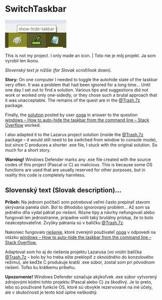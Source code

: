 # SwitchTaskbar

![Preview](show-hide-taskbar.png)

This is not my project. I only made an icon. | Toto nie je môj projekt. Ja som vyrobil len ikonu.

*Slovenský text je nižšie (for Slovak scroll/look down).* 

**Story:** On one computer I needed to toggle the autohide state of the taskbar very often. It was a problem that had been ignored for a long time… Until one day I set out to find a solution. Various tips and suggestions did not work or worked only one-sidedly, or they chose such a brutal approach that it was unacceptable. The remains of the quest are in the [@Trash.7z](https://github.com/raubirius/SwitchTaskbar/blob/main/%40Trash.7z) package.

Finally, the [solution](https://stackoverflow.com/a/31416792/2036423) posted by user [ooga](https://stackoverflow.com/users/3213868/ooga) in answer to the question [windows&nbsp;– How to auto-hide the taskbar from the command line&nbsp;– Stack Overflow](https://stackoverflow.com/questions/31416438/how-to-auto-hide-the-taskbar-from-the-command-line) worked.

I also adapted it to the Lazarus project solution (inside the [@Trash.7z](https://github.com/raubirius/SwitchTaskbar/blob/main/%40Trash.7z) package&nbsp;– it would still need to be switched from window to console mode), but since C produces a shorter .exe file, I stuck with the original solution. So much for a short story.

**Warning!** Windows Defender marks any .exe file created with the source codes of this project (Pascal or C) as malicious. This is because some OS functions are used that are usually reserved for other purposes, but in reality this code is completely harmless.

## Slovenský text (Slovak description)… 

**Príbeh:** Na jednom počítači som potreboval veľmi často prepínať stavom skrývania panela úloh. Bol to dlhodobo ignorovaný problém… Až som sa jedného dňa vydal pátrať po riešení. Rôzne tipy a&nbsp;návrhy nefungovali alebo fungovali len jednostranne, prípadne volili taký brutálny prístup, že to bolo neakceptovateľné. Zvyšky pátrania sú v&nbsp;balíčku [@Trash.7z](https://github.com/raubirius/SwitchTaskbar/blob/main/%40Trash.7z).

Nakoniec fungovalo [riešenie,](https://stackoverflow.com/a/31416792/2036423) ktoré zverejnil používateľ [ooga](https://stackoverflow.com/users/3213868/ooga) v&nbsp;odpovedi na otázku [windows&nbsp;– How to auto-hide the taskbar from the command line&nbsp;– Stack Overflow.](https://stackoverflow.com/questions/31416438/how-to-auto-hide-the-taskbar-from-the-command-line)

Adaptoval som ho aj do riešenia projektu Lazarusa (vo vnútri balíčka [@Trash.7z](https://github.com/raubirius/SwitchTaskbar/blob/main/%40Trash.7z)&nbsp;– bolo by ho treba ešte preklopiť z&nbsp;oknoidného do konzolového režimu), ale keďže C produkuje kratší .exe súbor, zostal som pri pôvodnom riešení. Toľko ku krátkemu príbehu.

**Upozornenie!** Windows Defender označuje akýkoľvek .exe súbor vytvorený zdrojovými kódmi tohto projektu (Pascal alebo C) za škodlivý. Je to preto, lebo sú používané funkcie OS, ktoré sú obvykle rezervované na iné účely, ale v&nbsp;skutočnosti je tento kód úplne neškodný.

